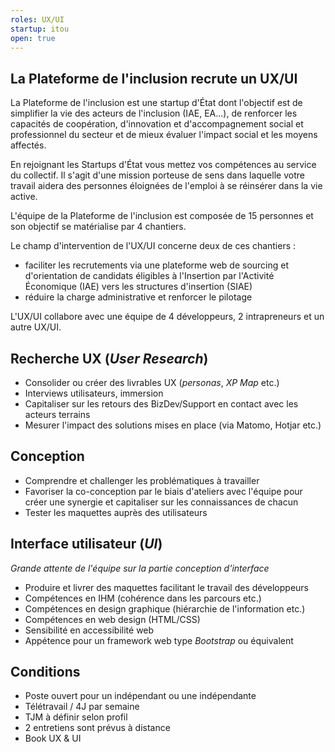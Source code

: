 ```yaml
---
roles: UX/UI
startup: itou
open: true
---
```


## La Plateforme de l'inclusion recrute un UX/UI

La Plateforme de l'inclusion est une startup d'État dont l'objectif est de simplifier la vie des acteurs de l'inclusion (IAE, EA...), de renforcer les capacités de coopération, d'innovation et d'accompagnement social et professionnel du secteur et de mieux évaluer l'impact social et les moyens affectés.

En rejoignant les Startups d'État vous mettez vos compétences au service du collectif. Il s'agit d'une mission porteuse de sens dans laquelle votre travail aidera des personnes éloignées de l'emploi à se réinsérer dans la vie active.

L'équipe de la Plateforme de l'inclusion est composée de 15 personnes et son objectif se matérialise par 4 chantiers.

Le champ d'intervention de l'UX/UI concerne deux de ces chantiers :

- faciliter les recrutements via une plateforme web de sourcing et d'orientation de candidats éligibles à l'Insertion par l'Activité Économique (IAE) vers les structures d'insertion (SIAE)
- réduire la charge administrative et renforcer le pilotage

L'UX/UI collabore avec une équipe de 4 développeurs, 2 intrapreneurs et un autre UX/UI. 

## Recherche UX (*User Research*)

- Consolider ou créer des livrables UX (*personas*, *XP Map* etc.)
- Interviews utilisateurs, immersion
- Capitaliser sur les retours des BizDev/Support en contact avec les acteurs terrains
- Mesurer l'impact des solutions mises en place (via Matomo, Hotjar etc.)

## Conception

- Comprendre et challenger les problématiques à travailler
- Favoriser la co-conception par le biais d'ateliers avec l'équipe pour créer une synergie et capitaliser sur les connaissances de chacun
- Tester les maquettes auprès des utilisateurs

## Interface utilisateur (*UI*)

*Grande attente de l'équipe sur la partie conception d'interface*

- Produire et livrer des maquettes facilitant le travail des développeurs 
- Compétences en IHM (cohérence dans les parcours etc.)
- Compétences en design graphique (hiérarchie de l'information etc.)
- Compétences en web design (HTML/CSS)
- Sensibilité en accessibilité web
- Appétence pour un framework web type *Bootstrap* ou équivalent

## Conditions

- Poste ouvert pour un indépendant ou une indépendante
- Télétravail / 4J par semaine
- TJM à définir selon profil
- 2 entretiens sont prévus à distance
- Book UX & UI
